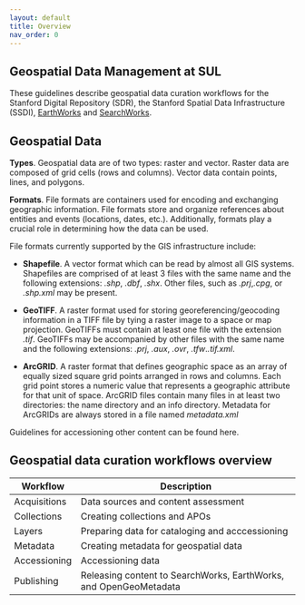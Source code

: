 ```yaml
---
layout: default
title: Overview
nav_order: 0
---
```

## Geospatial Data Management at SUL ##

These guidelines describe geospatial data curation workflows for the Stanford Digital Repository (SDR), the Stanford Spatial Data Infrastructure (SSDI), [EarthWorks](https://earthworks.stanford.edu) and [SearchWorks](https://searchworks.stanford.edu).

## Geospatial Data ## 


**Types**. Geospatial data are of two types: raster and vector. Raster data are composed of grid cells (rows and columns). Vector data contain points, lines, and polygons.

**Formats**. File formats are containers used for encoding and exchanging geographic information. File formats store and organize references about entities and events (locations, dates, etc.). Additionally, formats play a crucial role in determining how the data can be used. 

File formats currently supported by the GIS infrastructure include:

* **Shapefile**. A vector format which can be read by almost all GIS systems. Shapefiles are comprised of at least 3 files with the same name and the following extensions: *.shp*, *.dbf*, *.shx*. Other files, such as *.prj*,*.cpg*, or *.shp.xml* may be present.
   
* **GeoTIFF**. A raster format used for storing georeferencing/geocoding information in a TIFF file by tying a raster image to a space or map projection. GeoTIFFs must contain at least one file with the extension *.tif*. GeoTIFFs may be accompanied by other files with the same name and the following extensions: *.prj*, *.aux*, *.ovr*, *.tfw*.*.tif.xml*.

* **ArcGRID**. A raster format that defines geographic space as an array of equally sized square grid points arranged in rows and columns. Each grid point stores a numeric value that represents a geographic attribute for that unit of space. ArcGRID files contain many files in at least two directories: the name directory and an info directory. Metadata for ArcGRIDs are always stored in a file named *metadata.xml*

Guidelines for accessioning other content can be found here.

## Geospatial data curation workflows overview ##

| Workflow  | Description |
| ------------- | ------------- |
| Acquisitions  | Data sources and content assessment  |
| Collections  | Creating collections and APOs |
| Layers  | Preparing data for cataloging and acccessioning  |
| Metadata | Creating metadata for geospatial data |
| Accessioning  | Accessioning data  |
| Publishing  | Releasing content to SearchWorks, EarthWorks, and OpenGeoMetadata  |



